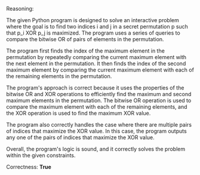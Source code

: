 Reasoning:

The given Python program is designed to solve an interactive problem where the goal is to find two indices i and j in a secret permutation p such that p_i XOR p_j is maximized. The program uses a series of queries to compare the bitwise OR of pairs of elements in the permutation.

The program first finds the index of the maximum element in the permutation by repeatedly comparing the current maximum element with the next element in the permutation. It then finds the index of the second maximum element by comparing the current maximum element with each of the remaining elements in the permutation.

The program's approach is correct because it uses the properties of the bitwise OR and XOR operations to efficiently find the maximum and second maximum elements in the permutation. The bitwise OR operation is used to compare the maximum element with each of the remaining elements, and the XOR operation is used to find the maximum XOR value.

The program also correctly handles the case where there are multiple pairs of indices that maximize the XOR value. In this case, the program outputs any one of the pairs of indices that maximize the XOR value.

Overall, the program's logic is sound, and it correctly solves the problem within the given constraints.

Correctness: **True**